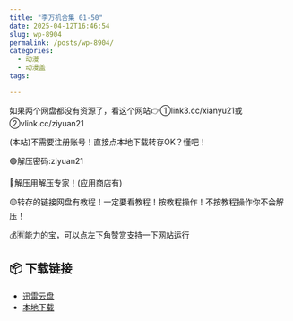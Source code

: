 ```yaml
---
title: "李万机合集 01-50"
date: 2025-04-12T16:46:54
slug: wp-8904
permalink: /posts/wp-8904/
categories:
  - 动漫
  - 动漫盖
tags:

---
```


如果两个网盘都没有资源了，看这个网站👉①link3.cc/xianyu21或②vlink.cc/ziyuan21

(本站)不需要注册账号！直接点本地下载转存OK？懂吧！

🟢解压密码:ziyuan21

🔵解压用解压专家！(应用商店有)

🟡转存的链接网盘有教程！一定要看教程！按教程操作！不按教程操作你不会解压！

💰🈶能力的宝，可以点左下角赞赏支持一下网站运行

## 📦 下载链接
- [迅雷云盘](https://blziyuan21.com/pay-download/8904?key=7c02314892&down_id=0)
- [本地下载](https://blziyuan21.com/pay-download/8904?key=7c02314892&down_id=1)

